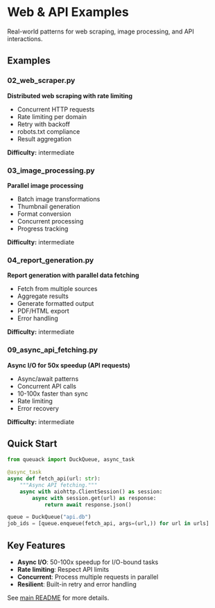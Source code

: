 # Web & API Examples

Real-world patterns for web scraping, image processing, and API interactions.

## Examples

### 02_web_scraper.py
**Distributed web scraping with rate limiting**
- Concurrent HTTP requests
- Rate limiting per domain
- Retry with backoff
- robots.txt compliance
- Result aggregation

**Difficulty:** intermediate

### 03_image_processing.py
**Parallel image processing**
- Batch image transformations
- Thumbnail generation
- Format conversion
- Concurrent processing
- Progress tracking

**Difficulty:** intermediate

### 04_report_generation.py
**Report generation with parallel data fetching**
- Fetch from multiple sources
- Aggregate results
- Generate formatted output
- PDF/HTML export
- Error handling

**Difficulty:** intermediate

### 09_async_api_fetching.py
**Async I/O for 50x speedup (API requests)**
- Async/await patterns
- Concurrent API calls
- 10-100x faster than sync
- Rate limiting
- Error recovery

**Difficulty:** intermediate

## Quick Start

```python
from queuack import DuckQueue, async_task

@async_task
async def fetch_api(url: str):
    """Async API fetching."""
    async with aiohttp.ClientSession() as session:
        async with session.get(url) as response:
            return await response.json()

queue = DuckQueue("api.db")
job_ids = [queue.enqueue(fetch_api, args=(url,)) for url in urls]
```

## Key Features

- **Async I/O**: 50-100x speedup for I/O-bound tasks
- **Rate limiting**: Respect API limits
- **Concurrent**: Process multiple requests in parallel
- **Resilient**: Built-in retry and error handling

See [main README](../../../README.md) for more details.
